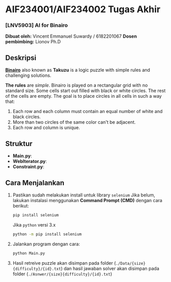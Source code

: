 # AIF234001/AIF234002 Tugas Akhir 

### [LNV5903] AI for Binairo

**Dibuat oleh:** Vincent Emmanuel Suwardy / 6182201067
**Dosen pembimbing:** Lionov Ph.D

## Deskripsi

[**Binairo**](https://www.puzzle-binairo.com/) also known as **Takuzu** is a logic puzzle with simple rules and challenging solutions.

**The rules** are _simple_. Binairo is played on a rectangular grid with no standard size. Some cells start out filled with black or white circles. The rest of the cells are empty. The goal is to place circles in all cells in such a way that:
1. Each row and each column must contain an equal number of white and black circles.
2. More than two circles of the same color can't be adjacent.
3. Each row and column is unique.

## Struktur

- **Main.py**:
- **WebIterator.py**:
- **Constraint.py**:

## Cara Menjalankan

1. Pastikan sudah melakukan install untuk library `selenium`
   Jika belum, lakukan instalasi menggunakan **Command Prompt (CMD)** dengan cara berikut:

   ```bash
   pip install selenium
   ```

   Jika `python` versi 3.x

   ```bash
   python -m pip install selenium
   ``` 

2. Jalankan program dengan cara:

    ```bash
    python Main.py
    ```

3. Hasil retreive puzzle akan disimpan pada folder (`./Data/{size}{difficulty}/{id}.txt`) dan hasil jawaban solver akan disimpan pada folder (`./Asnwer/{size}{difficulty}/{id}.txt`)
